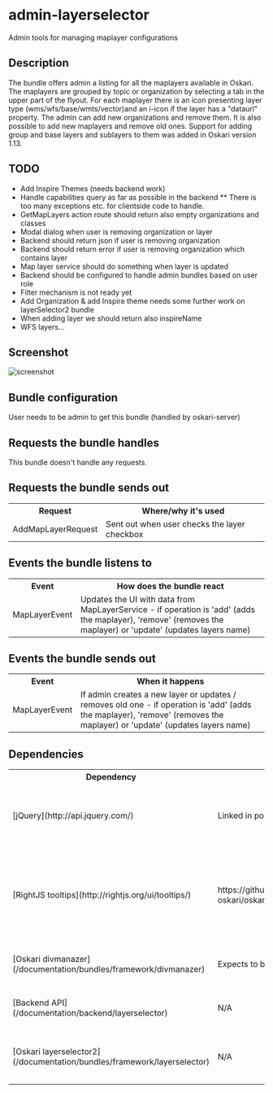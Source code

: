 # admin-layerselector

Admin tools for managing maplayer configurations

## Description

The bundle offers admin a listing for all the maplayers available in Oskari. The maplayers are grouped by topic or organization by selecting a tab in the upper part of the flyout. For each maplayer there is an icon presenting layer type (wms/wfs/base/wmts/vector)and an i-icon if the layer has a "dataurl" property. The admin can add new organizations and remove them. It is also possible to add new maplayers and remove old ones. Support for adding group and base layers and sublayers to them was added in Oskari version 1.13.

## TODO

* Add Inspire Themes (needs backend work)
* Handle capabilities query as far as possible in the backend
** There is too many exceptions etc. for clientside code to handle.
* GetMapLayers action route should return also empty organizations and classes
* Modal dialog when user is removing organization or layer
* Backend should return json if user is removing organization
* Backend should return error if user is removing organization which contains layer
* Map layer service should do something when layer is updated
* Backend should be configured to handle admin bundles based on user role
* Filter mechanism is not ready yet
* Add Organization & add Inspire theme needs some further work on layerSelector2 bundle
* When adding layer we should return also inspireName
* WFS layers...

## Screenshot

![screenshot](/images/bundles/admin-layerselector.png)

## Bundle configuration

User needs to be admin to get this bundle (handled by oskari-server)


## Requests the bundle handles

This bundle doesn't handle any requests.

## Requests the bundle sends out

<table class="table">
  <tr>
    <th> Request </th><th> Where/why it's used</th>
  </tr>
  <tr>
    <td> AddMapLayerRequest </td><td> Sent out when user checks the layer checkbox</td>
  </tr>
</table>

## Events the bundle listens to

<table class="table">
  <tr>
    <th> Event </th><th> How does the bundle react</th>
  </tr>
  <tr>
    <td> MapLayerEvent </td><td> Updates the UI with data from MapLayerService - if operation is 'add' (adds the maplayer), 'remove' (removes the maplayer) or 'update' (updates layers name)</td>
  </tr>
</table>

## Events the bundle sends out

<table class="table">
  <tr>
    <th> Event </th><th> When it happens</th>
  </tr>
  <tr>
    <td> MapLayerEvent </td><td> If admin creates a new layer or updates / removes old one - if operation is 'add' (adds the maplayer), 'remove' (removes the maplayer) or 'update' (updates layers name)</td>
  </tr>
</table>

## Dependencies

<table class="table">
  <tr>
    <th> Dependency </th><th> Linked from </th><th> Purpose </th>
  </tr>
  <tr>
    <td> [jQuery](http://api.jquery.com/) </td>
    <td> Linked in portal theme </td>
    <td> Used to create the component UI from begin to end</td>
  </tr>
  <tr>
    <td> [RightJS tooltips](http://rightjs.org/ui/tooltips/) </td>
    <td> https://github.com/nls-oskari/oskari/blob/master/libraries/rightjs/javascripts/right/tooltips.js </td>
    <td> RightJS UI component for showing tooltips - used to show tooltips on layer icons</td>
  </tr>
  <tr>
    <td> [Oskari divmanazer](/documentation/bundles/framework/divmanazer) </td>
    <td> Expects to be present in application setup </td>
    <td> Oskari's Div handler bundle</td>
  </tr>
  <tr>
    <td> [Backend API](/documentation/backend/layerselector) </td>
    <td> N/A </td>
    <td> Get all Maplayers from backend</td>
  </tr>
  <tr>
    <td> [Oskari layerselector2](/documentation/bundles/framework/layerselector) </td>
    <td> N/A </td>
    <td> User can select maplayers when needed</td>
  </tr>
</table>
